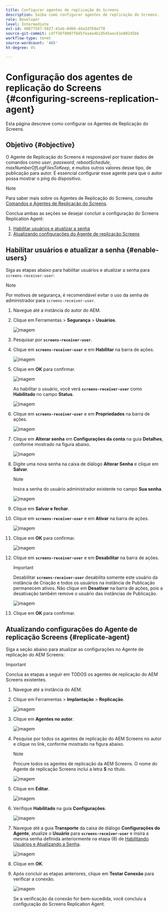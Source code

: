```yaml
---
title: Configurar agentes de replicação do Screens
description: Saiba como configurar agentes de replicação do Screens.
role: Developer
level: Intermediate
exl-id: 40877547-5027-41eb-8d66-d4a2d7b9af70
source-git-commit: cdff56f0807f6d5fea4a4b1d545aecb1e80245bb
workflow-type: tm+mt
source-wordcount: '465'
ht-degree: 4%

---
```


# Configuração dos agentes de replicação do Screens {#configuring-screens-replication-agent}

Esta página descreve como configurar os Agentes de Replicação do Screens.

## Objetivo {#objective}

O Agente de Replicação do Screens é responsável por trazer dados de comandos como *user*, *password*, *rebootSchedule*, *maxNumberOfLogFilesToKeep*, e muitos outros valores desse tipo, de publicação para autor. É essencial configurar esse agente para que o autor possa mostrar o ping do dispositivo.

>[!NOTE]
>Para saber mais sobre os Agentes de Replicação do Screens, consulte [Comandos e Agentes de Replicação do Screens](https://experienceleague.adobe.com/pt-br/docs/experience-manager-screens/user-guide/administering/author-publish/author-publish-architecture-overview#screens-replication-agents-and-commands).

Conclua ambas as seções se desejar concluir a configuração do Screens Replication Agent:

1. [Habilitar usuários e atualizar a senha](#enable-users)
1. [Atualizando configurações do Agente de replicação Screens](#replicate-agent)

## Habilitar usuários e atualizar a senha {#enable-users}

Siga as etapas abaixo para habilitar usuários e atualizar a senha para `screens-receiver-user`:

>[!NOTE]
>Por motivos de segurança, é recomendável evitar o uso da senha de administrador para `screens-receiver-user`.

1. Navegue até a instância do autor do AEM.

1. Clique em Ferramentas > **Segurança** > **Usuários**.

   ![imagem](/help/user-guide/assets/screens-replication/screens-replication1.png)

1. Pesquisar por **`screens-receiver-user`**.

1. Clique em **`screens-receiver-user`** e em **Habilitar** na barra de ações.

   ![imagem](/help/user-guide/assets/screens-replication/screens-replication2.png)

1. Clique em **OK** para confirmar.

   ![imagem](/help/user-guide/assets/screens-replication/screens-replication3.png)

   Ao habilitar o usuário, você verá **`screens-receiver-user`** como **Habilitado** no campo **Status**.

   ![imagem](/help/user-guide/assets/screens-replication/screens-replication4.png)

1. Clique em **`screens-receiver-user`** e em **Propriedades** na barra de ações.

   ![imagem](/help/user-guide/assets/screens-replication/screens-replication5.png)

1. Clique em **Alterar senha** em **Configurações da conta** na guia **Detalhes**, conforme mostrado na figura abaixo.

   ![imagem](/help/user-guide/assets/screens-replication/screens-replication6.png)

1. Digite uma nova senha na caixa de diálogo **Alterar Senha** e clique em **Salvar**.

   >[!NOTE]
   >Insira a senha do usuário administrador existente no campo **Sua senha**.

   ![imagem](/help/user-guide/assets/screens-replication/screens-replication7.png)

1. Clique em **Salvar e fechar**.

1. Clique em **`screens-receiver-user`** e em **Ativar** na barra de ações.

   ![imagem](/help/user-guide/assets/screens-replication/screens-replication8.png)

1. Clique em **OK** para confirmar.

   ![imagem](/help/user-guide/assets/screens-replication/screens-replication9.png)

1. Clique em **`screens-receiver-user`** e em **Desabilitar** na barra de ações.

   >[!IMPORTANT]
   > Desabilitar **`screens-receiver-user`** desabilita somente este usuário da instância de Criação e todos os usuários na instância de Publicação permanecem ativos. Não clique em **Desativar** na barra de ações, pois a desativação também remove o usuário das instâncias de Publicação.

   ![imagem](/help/user-guide/assets/screens-replication/screens-replication10.png)

1. Clique em **OK** para confirmar.

## Atualizando configurações do Agente de replicação Screens {#replicate-agent}

Siga a seção abaixo para atualizar as configurações no Agente de replicação do AEM Screens:

>[!IMPORTANT]
>Conclua as etapas a seguir em TODOS os agentes de replicação do AEM Screens existentes.

1. Navegue até a instância do AEM.
1. Clique em Ferramentas > **Implantação** > **Replicação**.

   ![imagem](/help/user-guide/assets/screens-replication/screens-replication1a.png)

1. Clique em **Agentes no autor**.

   ![imagem](/help/user-guide/assets/screens-replication/screens-replication1b.png)

1. Pesquise por todos os agentes de replicação do AEM Screens no autor e clique no link, conforme mostrado na figura abaixo.

   >[!NOTE]
   >Procure todos os agentes de replicação da AEM Screens. O nome do Agente de replicação Screens inclui a letra **S** no título.

   ![imagem](/help/user-guide/assets/screens-replication/screens-replication1c.png)

1. Clique em **Editar**.

   ![imagem](/help/user-guide/assets/screens-replication/screens-replication1d.png)

1. Verifique **Habilitado** na guia **Configurações**.

   ![imagem](/help/user-guide/assets/screens-replication/screens-replication1e.png)

1. Navegue até a guia **Transporte** da caixa de diálogo **Configurações do Agente**, atualize o **Usuário** para **`screens-receiver-user`** e insira a mesma senha definida anteriormente na etapa (8) de [Habilitando Usuários e Atualizando a Senha](#enable-users).

   ![imagem](/help/user-guide/assets/screens-replication/screens-replication1-f.png)

1. Clique em **OK**.

1. Após concluir as etapas anteriores, clique em **Testar Conexão** para verificar a conexão.

   ![imagem](/help/user-guide/assets/screens-replication/screens-replication1g.png)

   Se a verificação da conexão for bem-sucedida, você concluiu a configuração do Screens Replication Agent.
